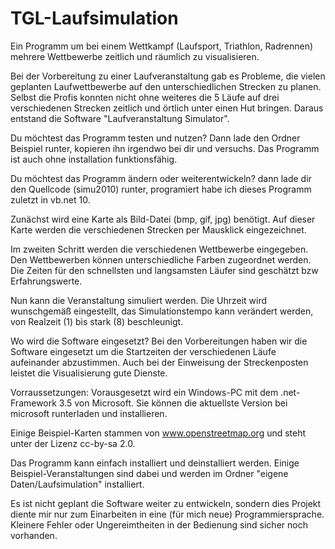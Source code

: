 # TGL-Laufsimulation
Ein Programm um bei einem Wettkampf (Laufsport, Triathlon, Radrennen) mehrere Wettbewerbe zeitlich und räumlich zu visualisieren.

Bei der Vorbereitung zu einer Laufveranstaltung gab es Probleme, die vielen geplanten Laufwettbewerbe auf den unterschiedlichen Strecken zu planen.
Selbst die Profis konnten nicht ohne weiteres die 5 Läufe auf drei verschiedenen Strecken zeitlich und örtlich unter einen Hut bringen. 
Daraus entstand die Software "Laufveranstaltung Simulator".

Du möchtest das Programm testen und nutzen? Dann lade den Ordner Beispiel runter, kopieren ihn irgendwo bei dir und versuchs. Das Programm ist auch ohne installation funktionsfähig.

Du möchtest das Programm ändern oder weiterentwickeln? dann lade dir den Quellcode (simu2010) runter, programiert habe ich dieses Programm zuletzt in vb.net 10.


Zunächst wird eine Karte als Bild-Datei (bmp, gif, jpg) benötigt. Auf dieser Karte werden die verschiedenen Strecken per Mausklick eingezeichnet.

Im zweiten Schritt werden die verschiedenen Wettbewerbe eingegeben. Den Wettbewerben können unterschiedliche Farben zugeordnet werden. Die Zeiten für den schnellsten und langsamsten Läufer sind geschätzt bzw Erfahrungswerte.

 

Nun kann die Veranstaltung simuliert werden. Die Uhrzeit wird wunschgemäß eingestellt, das Simulationstempo kann verändert werden, von Realzeit (1) bis stark (8) beschleunigt.

 

Wo wird die Software eingesetzt?
Bei den Vorbereitungen haben wir die Software eingesetzt um die Startzeiten der
verschiedenen Läufe aufeinander abzustimmen. Auch bei der Einweisung der Streckenposten leistet die Visualisierung gute Dienste.

Vorraussetzungen:
Vorausgesetzt wird ein Windows-PC mit dem .net-Framework 3.5 von Microsoft. Sie können
die aktuellste Version bei microsoft runterladen und installieren.

Einige Beispiel-Karten stammen von www.openstreetmap.org und steht unter der Lizenz cc-by-sa 2.0.


Das Programm kann einfach installiert und deinstalliert werden. Einige Beispiel-Veranstaltungen sind dabei und werden im Ordner "eigene Daten/Laufsimulation" installiert.

Es ist nicht geplant die Software weiter zu entwickeln, sondern dies
Projekt diente mir nur zum Einarbeiten in eine (für mich neue) Programmiersprache. Kleinere
Fehler oder Ungereimtheiten in der Bedienung sind sicher noch vorhanden.

 
